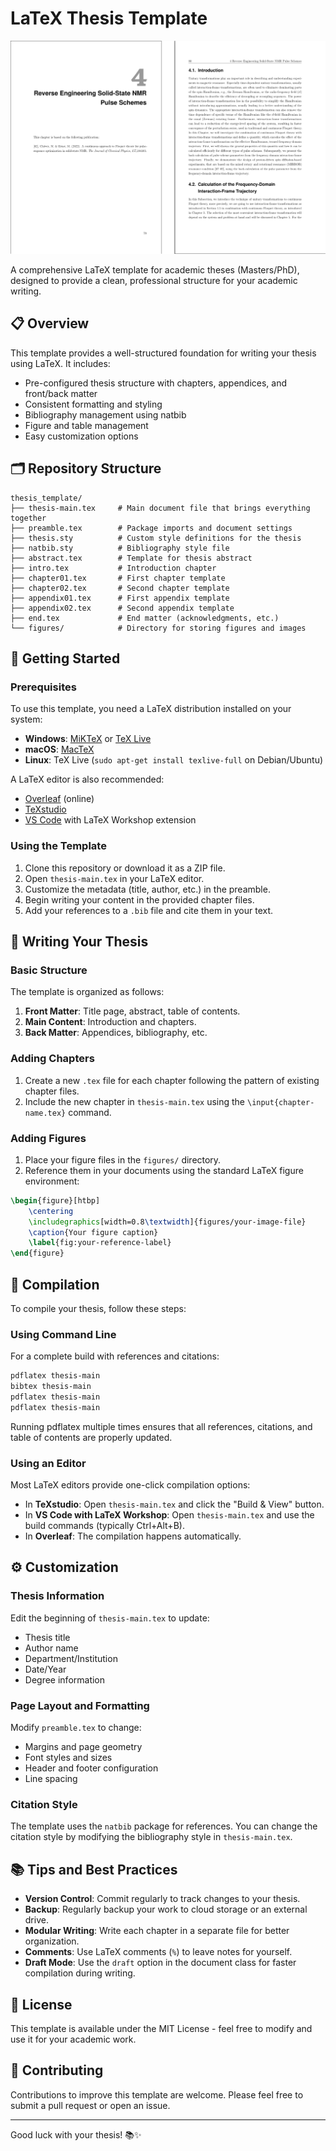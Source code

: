 # LaTeX Thesis Template

![LaTeX_Template](/images/Layout.png)

A comprehensive LaTeX template for academic theses (Masters/PhD), designed to provide a clean, professional structure for your academic writing.

## 📋 Overview

This template provides a well-structured foundation for writing your thesis using LaTeX. It includes:

- Pre-configured thesis structure with chapters, appendices, and front/back matter
- Consistent formatting and styling
- Bibliography management using natbib
- Figure and table management
- Easy customization options

## 🗂️ Repository Structure

```
thesis_template/
├── thesis-main.tex     # Main document file that brings everything together
├── preamble.tex        # Package imports and document settings
├── thesis.sty          # Custom style definitions for the thesis
├── natbib.sty          # Bibliography style file
├── abstract.tex        # Template for thesis abstract
├── intro.tex           # Introduction chapter
├── chapter01.tex       # First chapter template
├── chapter02.tex       # Second chapter template
├── appendix01.tex      # First appendix template
├── appendix02.tex      # Second appendix template
├── end.tex             # End matter (acknowledgments, etc.)
└── figures/            # Directory for storing figures and images
```

## 🚀 Getting Started

### Prerequisites

To use this template, you need a LaTeX distribution installed on your system:

- **Windows**: [MiKTeX](https://miktex.org/) or [TeX Live](https://www.tug.org/texlive/)
- **macOS**: [MacTeX](https://www.tug.org/mactex/)
- **Linux**: TeX Live (`sudo apt-get install texlive-full` on Debian/Ubuntu)

A LaTeX editor is also recommended:
- [Overleaf](https://www.overleaf.com/) (online)
- [TeXstudio](https://www.texstudio.org/)
- [VS Code](https://code.visualstudio.com/) with LaTeX Workshop extension

### Using the Template

1. Clone this repository or download it as a ZIP file.
2. Open `thesis-main.tex` in your LaTeX editor.
3. Customize the metadata (title, author, etc.) in the preamble.
4. Begin writing your content in the provided chapter files.
5. Add your references to a `.bib` file and cite them in your text.

## 📝 Writing Your Thesis

### Basic Structure

The template is organized as follows:

1. **Front Matter**: Title page, abstract, table of contents.
2. **Main Content**: Introduction and chapters.
3. **Back Matter**: Appendices, bibliography, etc.

### Adding Chapters

1. Create a new `.tex` file for each chapter following the pattern of existing chapter files.
2. Include the new chapter in `thesis-main.tex` using the `\input{chapter-name.tex}` command.

### Adding Figures

1. Place your figure files in the `figures/` directory.
2. Reference them in your documents using the standard LaTeX figure environment:

```latex
\begin{figure}[htbp]
    \centering
    \includegraphics[width=0.8\textwidth]{figures/your-image-file}
    \caption{Your figure caption}
    \label{fig:your-reference-label}
\end{figure}
```

## 🔄 Compilation

To compile your thesis, follow these steps:

### Using Command Line

For a complete build with references and citations:

```bash
pdflatex thesis-main
bibtex thesis-main
pdflatex thesis-main
pdflatex thesis-main
```

Running pdflatex multiple times ensures that all references, citations, and table of contents are properly updated.

### Using an Editor

Most LaTeX editors provide one-click compilation options:

- In **TeXstudio**: Open `thesis-main.tex` and click the "Build & View" button.
- In **VS Code with LaTeX Workshop**: Open `thesis-main.tex` and use the build commands (typically Ctrl+Alt+B).
- In **Overleaf**: The compilation happens automatically.

## ⚙️ Customization

### Thesis Information

Edit the beginning of `thesis-main.tex` to update:

- Thesis title
- Author name
- Department/Institution
- Date/Year
- Degree information

### Page Layout and Formatting

Modify `preamble.tex` to change:

- Margins and page geometry
- Font styles and sizes
- Header and footer configuration
- Line spacing

### Citation Style

The template uses the `natbib` package for references. You can change the citation style by modifying the bibliography style in `thesis-main.tex`.

## 📚 Tips and Best Practices

- **Version Control**: Commit regularly to track changes to your thesis.
- **Backup**: Regularly backup your work to cloud storage or an external drive.
- **Modular Writing**: Write each chapter in a separate file for better organization.
- **Comments**: Use LaTeX comments (`%`) to leave notes for yourself.
- **Draft Mode**: Use the `draft` option in the document class for faster compilation during writing.

## 📄 License

This template is available under the MIT License - feel free to modify and use it for your academic work.

## 🤝 Contributing

Contributions to improve this template are welcome. Please feel free to submit a pull request or open an issue.

---

Good luck with your thesis! 📚✨